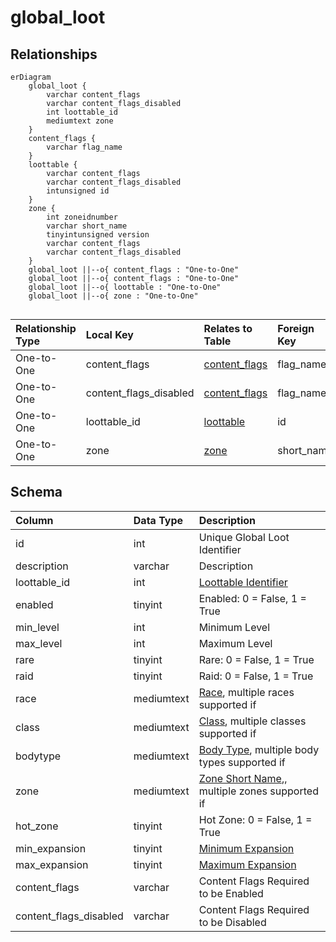 # global_loot

## Relationships

```mermaid
erDiagram
    global_loot {
        varchar content_flags
        varchar content_flags_disabled
        int loottable_id
        mediumtext zone
    }
    content_flags {
        varchar flag_name
    }
    loottable {
        varchar content_flags
        varchar content_flags_disabled
        intunsigned id
    }
    zone {
        int zoneidnumber
        varchar short_name
        tinyintunsigned version
        varchar content_flags
        varchar content_flags_disabled
    }
    global_loot ||--o{ content_flags : "One-to-One"
    global_loot ||--o{ content_flags : "One-to-One"
    global_loot ||--o{ loottable : "One-to-One"
    global_loot ||--o{ zone : "One-to-One"


```


| Relationship Type | Local Key | Relates to Table | Foreign Key |
| :--- | :--- | :--- | :--- |
| One-to-One | content_flags | [content_flags](../../schema/flagging/content_flags.md) | flag_name |
| One-to-One | content_flags_disabled | [content_flags](../../schema/flagging/content_flags.md) | flag_name |
| One-to-One | loottable_id | [loottable](../../schema/loot/loottable.md) | id |
| One-to-One | zone | [zone](../../schema/zone/zone.md) | short_name |


## Schema

| Column | Data Type | Description |
| :--- | :--- | :--- |
| id | int | Unique Global Loot Identifier |
| description | varchar | Description |
| loottable_id | int | [Loottable Identifier](loottable.md) |
| enabled | tinyint | Enabled: 0 = False, 1 = True |
| min_level | int | Minimum Level |
| max_level | int | Maximum Level |
| rare | tinyint | Rare: 0 = False, 1 = True |
| raid | tinyint | Raid: 0 = False, 1 = True |
| race | mediumtext | [Race](../../../../server/npc/race-list), multiple races supported if  |
| class | mediumtext | [Class](../../../../server/player/class-list), multiple classes supported if  |
| bodytype | mediumtext | [Body Type](../../../../server/npc/body-types), multiple body types supported if  |
| zone | mediumtext | [Zone Short Name](../../../../server/zones/zone-list),, multiple zones supported if  |
| hot_zone | tinyint | Hot Zone: 0 = False, 1 = True |
| min_expansion | tinyint | [Minimum Expansion](../../../../server/operation/expansion-list) |
| max_expansion | tinyint | [Maximum Expansion](../../../../server/operation/expansion-list) |
| content_flags | varchar | Content Flags Required to be Enabled |
| content_flags_disabled | varchar | Content Flags Required to be Disabled |

